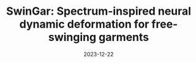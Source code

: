---
title: "SwinGar: Spectrum-inspired neural dynamic deformation for free-swinging garments"
collection: publications
permalink: /publication/2023-swin-gar
date: 2023-12-22
venue: 'IEEE Transactions on Visualization and Computer Graphics'
link: 'https://ieeexplore.ieee.org/abstract/document/10371781'
paperurl: '/files/pdf/research/202312swingar-TVCG.pdf'
# github: 'https://github.com/GlowingHorse/NetVisCompare'
book: 'https://li-tianxing.github.io/publication/swingar/'
# zenodo: 'https://zenodo.org/badge/628158030.svg'
# researchButton: 'https://li-tianxing.github.io/#featured'
citation: '<a href="https://li-tianxing.github.io/">Tianxing Li</a>, Rui Shi, <a href="https://www.researchgate.net/scientific-contributions/Qing-Zhu-2164787753">Qing Zhu</a>, <a href="https://graphics.c.u-tokyo.ac.jp/hp/kanai/">Takashi Kanai</a>. <i>IEEE Transactions on Visualization and Computer Graphics</i>, 2023, 1-16, Online View.'
---